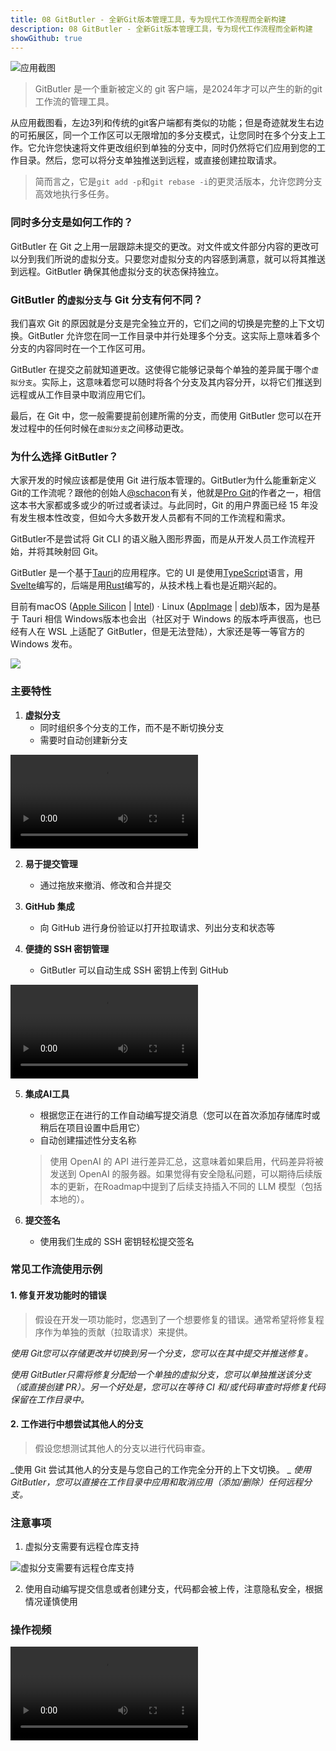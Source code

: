 ```yaml
---
title: 08 GitButler - 全新Git版本管理工具，专为现代工作流程而全新构建
description: 08 GitButler - 全新Git版本管理工具，专为现代工作流程而全新构建
showGithub: true 
---
```


![应用截图](https://i.haidao.tech/202403/39a64b00ab99bddb214f0aa04b6103ac.webp)

>GitButler 是一个重新被定义的 git 客户端，是2024年才可以产生的新的git工作流的管理工具。

从应用截图看，左边3列和传统的git客户端都有类似的功能；但是奇迹就发生右边的可拓展区，同一个工作区可以无限增加的多分支模式，让您同时在多个分支上工作。它允许您快速将文件更改组织到单独的分支中，同时仍然将它们应用到您的工作目录。然后，您可以将分支单独推送到远程，或直接创建拉取请求。

>简而言之，它是`git add -p`和`git rebase -i`的更灵活版本，允许您跨分支高效地执行多任务。

### 同时多分支是如何工作的？

GitButler 在 Git 之上用一层跟踪未提交的更改。对文件或文件部分内容的更改可以分到我们所说的虚拟分支。只要您对虚拟分支的内容感到满意，就可以将其推送到远程。GitButler 确保其他虚拟分支的状态保持独立。

### GitButler 的`虚拟分支`与 Git 分支有何不同？

我们喜欢 Git 的原因就是分支是完全独立开的，它们之间的切换是完整的上下文切换。GitButler 允许您在同一工作目录中并行处理多个分支。这实际上意味着多个分支的内容同时在一个工作区可用。

GitButler 在提交之前就知道更改。这使得它能够记录每个单独的差异属于哪个`虚拟分支`。实际上，这意味着您可以随时将各个分支及其内容分开，以将它们推送到远程或从工作目录中取消应用它们。

最后，在 Git 中，您一般需要提前创建所需的分支，而使用 GitButler 您可以在开发过程中的任何时候在`虚拟分支`之间移动更改。

### 为什么选择 GitButler？

大家开发的时候应该都是使用 Git 进行版本管理的。GitButler为什么能重新定义Git的工作流呢？跟他的创始人[@schacon](https://github.com/schacon)有关，他就是[Pro Git](https://git-scm.com/book/en/v2)的作者之一，相信这本书大家都或多或少的听过或者读过。与此同时，Git 的用户界面已经 15 年没有发生根本性改变，但如今大多数开发人员都有不同的工作流程和需求。

GitButler不是尝试将 Git CLI 的语义融入图形界面，而是从开发人员工作流程开始，并将其映射回 Git。

GitButler 是一个基于[Tauri](https://tauri.app/)的应用程序。它的 UI 是使用[TypeScript](https://www.typescriptlang.org/)语言，用[Svelte](https://svelte.dev/)编写的，后端是用[Rust](https://www.rust-lang.org/)编写的，从技术栈上看也是近期兴起的。

目前有macOS ([Apple Silicon](https://app.gitbutler.com/downloads/release/darwin/aarch64/dmg) | [Intel](https://app.gitbutler.com/downloads/release/darwin/x86_64/dmg)) · Linux ([AppImage](https://app.gitbutler.com/downloads/release/linux/x86_64/gz) | [deb](https://app.gitbutler.com/downloads/release/linux/x86_64/deb))版本，因为是基于 Tauri 相信 Windows版本也会出（社区对于 Windows 的版本呼声很高，也已经有人在 WSL 上适配了 GitButler，但是无法登陆），大家还是等一等官方的 Windows 发布。

![](https://i.haidao.tech/202403/d56741796f63700cdf5faa2d90877abe.webp)

### 主要特性

1.  **虚拟分支**
    - 同时组织多个分支的工作，而不是不断切换分支
	- 需要时自动创建新分支

<video src="https://i.haidao.tech/202403//feature-vb.mp4" autoplay></video>

2.  **易于提交管理**
    - 通过拖放来撤消、修改和合并提交

3.  **GitHub 集成**
    - 向 GitHub 进行身份验证以打开拉取请求、列出分支和状态等

4.  **便捷的 SSH 密钥管理**
    - GitButler 可以自动生成 SSH 密钥上传到 GitHub

<video src="https://i.haidao.tech/202403//feature-vb-manage.mp4" autoplay></video>

5. **集成AI工具**
    - 根据您正在进行的工作自动编写提交消息（您可以在首次添加存储库时或稍后在项目设置中启用它）
    - 自动创建描述性分支名称
    > 	使用 OpenAI 的 API 进行差异汇总，这意味着如果启用，代码差异将被发送到 OpenAI 的服务器。如果觉得有安全隐私问题，可以期待后续版本的更新，在Roadmap中提到了后续支持插入不同的 LLM 模型（包括本地的）。

6.  **提交签名**
    - 使用我们生成的 SSH 密钥轻松提交签名

### 常见工作流使用示例

#### 1. 修复开发功能时的错误

> 假设在开发一项功能时，您遇到了一个想要修复的错误。通常希望将修复程序作为单独的贡献（拉取请求）来提供。

*使用 Git您可以存储更改并切换到另一个分支，您可以在其中提交并推送修复。*

*使用 GitButler只需将修复分配给一个单独的虚拟分支，您可以单独推送该分支（或直接创建 PR）。另一个好处是，您可以在等待 CI 和/或代码审查时将修复代码保留在工作目录中。*
#### 2. 工作进行中想尝试其他人的分支

> 假设您想测试其他人的分支以进行代码审查。

_使用 Git 尝试其他人的分支是与您自己的工作完全分开的上下文切换。 _
*使用 GitButler，您可以直接在工作目录中应用和取消应用（添加/删除）任何远程分支。*

### 注意事项

1. 虚拟分支需要有远程仓库支持

![虚拟分支需要有远程仓库支持](https://i.haidao.tech/202403/0d326c2ac55f431cd98312464959dcfe.webp)

2. 使用自动编写提交信息或者创建分支，代码都会被上传，注意隐私安全，根据情况谨慎使用

### 操作视频

<video src="https://i.haidao.tech/202403//main-preview.mp4" autoplay></video>